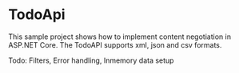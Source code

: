 # TodoApi
This sample project shows how to implement content negotiation in ASP.NET Core. The TodoAPI supports xml, json and csv formats.

Todo: Filters, Error handling, Inmemory data setup

